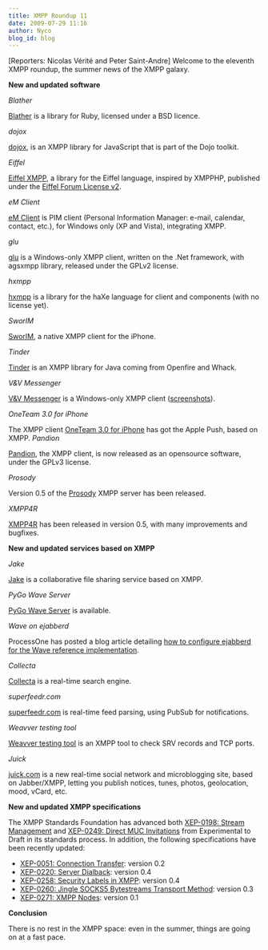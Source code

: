```yaml
---
title: XMPP Roundup 11
date: 2009-07-29 11:16
author: Nyco
blog_id: blog
---
```


[Reporters: Nicolas Vérité and Peter Saint-Andre]
Welcome to the eleventh XMPP roundup, the summer news of the XMPP galaxy.

**New and updated software**

*Blather*

[](http://github.com/julien51/babylon/tree/master)[Blather](http://github.com/sprsquish/blather/tree/master) is a library for Ruby, licensed under a BSD licence.

*dojox*

[dojox](http://api.dojotoolkit.org/jsdoc/1.3/dojox.xmpp), is an XMPP library for JavaScript that is part of the Dojo toolkit.

*Eiffel*

[Eiffel XMPP](http://bricabrac.origo.ethz.ch/wiki/Eiffel_XMPP), a library for the Eiffel language, inspired by XMPPHP, published under the [Eiffel Forum License v2](http://www.eiffel.com/licensing/forum.txt).

*eM Client*

[eM Client](http://www.emclient.com/) is PIM client (Personal Information Manager: e-mail, calendar, contact, etc.), for Windows only (XP and Vista), integrating XMPP.

*glu*

[glu](http://code.google.com/p/glu/) is a Windows-only XMPP client, written on the .Net framework, with agsxmpp library, released under the GPLv2 license.

*hxmpp*

[hxmpp](http://hxmpp.disktree.net/) is a library for the haXe language for client and components (with no license yet).

*SworIM*

[SworIM](http://sworim.blogspot.com/), a native XMPP client for the iPhone.

*Tinder*

[Tinder](http://www.igniterealtime.org/community/blogs/ignite/2009/06/22/introducing-tinder-an-xmpp-object-implementation-library) is an XMPP library for Java coming from Openfire and Whack.

*V&V Messenger*

[V&V Messenger](http://www.altertech.net/products/vv-messenger) is a Windows-only XMPP client ([screenshots](http://www.altertech.net/products/vv-messenger/screenshots/)).

*OneTeam 3.0 for iPhone*

The XMPP client [OneTeam 3.0 for iPhone](http://www.process-one.net/en/blogs/article/oneteam_3.0_for_iphone/) has got the Apple Push, based on XMPP.
*Pandion*

[Pandion](http://blog.pandion.be/2009/07/pandion-goes-open-source.html), the XMPP client, is now released as an opensource software, under the GPLv3 license.

*Prosody*

Version 0.5 of the [Prosody](http://blog.prosody.im/prosody-0-5-0-released/) XMPP server has been released.

*XMPP4R*

[XMPP4R](http://home.gna.org/xmpp4r/) has been released in version 0.5, with many improvements and bugfixes.

**New and updated services based on XMPP**

*Jake*

[Jake](http://jakeapp.com/) is a collaborative file sharing service based on XMPP.

*PyGo Wave Server*

[PyGo Wave Server](http://wavety.com/pygo-wave-server/) is available.

*Wave on ejabberd*

ProcessOne has posted a blog article detailing [how to configure ejabberd for the Wave reference implementation](http://www.process-one.net/en/blogs/article/using_google_wave_reference_implementation_with_ejabberd/).

*Collecta*

[Collecta](http://collecta.com/) is a real-time search engine.

*superfeedr.com*

[superfeedr.com](http://superfeedr.com/) is real-time feed parsing, using PubSub for notifications.

*Weavver testing tool*

[Weavver testing tool](http://www.weavver.com/Company/Services/XMPP/Tests/) is an XMPP tool to check SRV records and TCP ports.

*Juick*

[juick.com](http://juick.com/) is a new real-time social network and microblogging site, based on Jabber/XMPP, letting you publish notices, tunes, photos, geolocation, mood, vCard, etc.

**New and updated XMPP specifications**

The XMPP Standards Foundation has advanced both [XEP-0198: Stream Management](http://xmpp.org/extensions/xep-0198.html) and [XEP-0249: Direct MUC Invitations](http://xmpp.org/extensions/xep-0249.html) from Experimental to Draft in its standards process. In addition, the following specifications have been recently updated:

-   [XEP-0051: Connection Transfer](http://xmpp.org/extensions/xep-0051.html): version 0.2
-   [XEP-0220: Server Dialback](http://xmpp.org/extensions/xep-0220.html): version 0.4
-   [XEP-0258: Security Labels in XMPP](http://xmpp.org/extensions/xep-0258.html): version 0.4
-   [XEP-0260: Jingle SOCKS5 Bytestreams Transport Method](http://xmpp.org/extensions/xep-0260.html): version 0.3
-   [XEP-0271: XMPP Nodes](http://xmpp.org/extensions/xep-0271.html): version 0.1

**Conclusion**

There is no rest in the XMPP space: even in the summer, things are going on at a fast pace.
